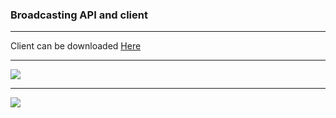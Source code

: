 ### Broadcasting API and client 

---

Client can be downloaded <a href="https://drive.google.com/drive/folders/1rgQOmBAx6DUy9Nv2PX71uNE70CWy7Iqe?usp=sharing"> Here </a>

---

![](https://docs.google.com/drawings/d/e/2PACX-1vTL3S8nkdC6C189UdouPkj6Kpg1i5NUP-jLMTMA_1tGOD9pPSCDNUsCTFEU2Yp8HScrJboPulQr7MnG/pub?w=960&h=720)

---

![](https://docs.google.com/drawings/d/e/2PACX-1vR53MKBqqjITnpoV-DC48ufYoButfSGVQaVFLVbinz2uNLqNpSM3xFQpbiI1AYj5a4K1ak4hcF24Nl-/pub?w=960&h=720)
